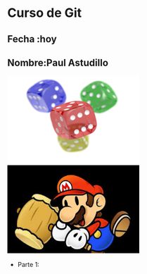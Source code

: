 # Curso de Git
## Fecha :hoy
## Nombre:Paul Astudillo

<img src="img.png" alt="Texto alternativo" width="300" height="200">
<img src="images.jpeg" alt="Texto alternativo" width="300" height="200">


*   Parte 1: 